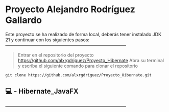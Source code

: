 # Proyecto Alejandro Rodríguez Gallardo
Este proyecto se ha realizado de forma local, deberás tener instalado JDK 21 y continuar con los siguientes pasos:
―――――――――――――――――――――――――――
> Entrar en el repositorio del proyecto
>https://github.com/alxrgdriguez/Proyecto_Hibernate
> Abra su terminal y escriba el siguiente comando para clonar el repositorio

```
git clone https://github.com/alxrgdriguez/Proyecto_Hibernate.git
```

## 💻 - Hibernate_JavaFX 
―――――――――――――――――――――――――――


